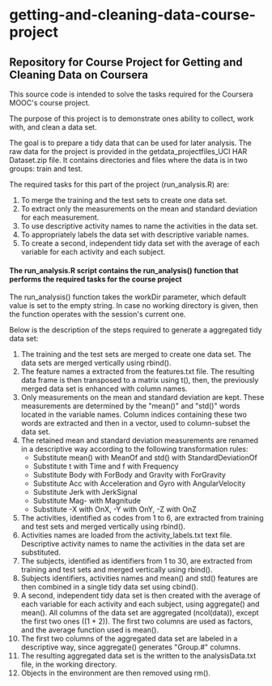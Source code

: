 getting-and-cleaning-data-course-project
========================================

Repository for Course Project for Getting and Cleaning Data on Coursera
-----------------------------------------------------------------------

This source code is intended to solve the tasks required for the Coursera MOOC's course project.

The purpose of this project is to demonstrate ones ability to collect, work with, and clean a data set. 

The goal is to prepare a tidy data that can be used for later analysis. The raw data for the project is provided in the getdata_projectfiles_UCI HAR Dataset.zip file. It contains directories and files where the data is in two groups: train and test.

The required tasks for this part of the project (run_analysis.R) are:

1. To merge the training and the test sets to create one data set.
2. To extract only the measurements on the mean and standard deviation for each
measurement.
3. To use descriptive activity names to name the activities in the data set.
4. To appropriately labels the data set with descriptive variable names.
5. To create a second, independent tidy data set with the average of each
variable for each activity and each subject.

#### The run_analysis.R script contains the run_analysis() function that performs the required tasks for the course project

The run_analysis() function takes the workDir parameter, which default value is set to the empty string. In case no working directory is given, then the function operates with the session's current one.

Below is the description of the steps required to generate a aggregated tidy data set:

1. The training and the test sets are merged to create one data set. The data sets are merged vertically using rbind().
2. The feature names a extracted from the features.txt file. The resulting data frame is then transposed to a matrix using t(), then, the previously merged data set is enhanced with column names.
3. Only measurements on the mean and standard deviation are kept. These measurements are determined by the "mean()" and "std()" words located in the variable names. Column indices containing these two words are extracted and then in a vector, used to column-subset the data set.
4. The retained mean and standard deviation measurements are renamed in a descriptive way according to the following transformation rules:
    * Substitute mean() with MeanOf and std() with StandardDeviationOf
    * Substitute t with Time and f with Frequency
    * Substitute Body with ForBody and Gravity with ForGravity
    * Substitute Acc with Acceleration and Gyro with AngularVelocity
    * Substitute Jerk with JerkSignal
    * Substitute Mag- with Magnitude
    * Substitute -X with OnX, -Y with OnY, -Z with OnZ
5. The activities, identified as codes from 1 to 6, are extracted from training and test sets and merged vertically using rbind().
6. Activities names are loaded from the activity_labels.txt text file. Descriptive activity names to name the activities in the data set are substituted.
7. The subjects, identified as identifiers from 1 to 30, are extracted from training and test sets and merged vertically using rbind().
8. Subjects identifiers, activities names and mean() and std() features are then combined in a single tidy data set using cbind().
9. A second, independent tidy data set is then created with the average of each variable for each activity and each subject, using aggregate() and mean(). All columns of the data set are aggregated (ncol(data)), except the first two ones ((1 + 2)). The first two columns are used as factors, and the average function used is mean().
10. The first two columns of the aggregated data set are labeled in a descriptive way, since aggregate() generates "Group.#" columns.
11. The resulting aggregated data set is the written to the analysisData.txt file, in the working directory.
12. Objects in the environment are then removed using rm().